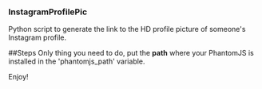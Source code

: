 ### InstagramProfilePic
Python script to generate the link to the HD profile picture of someone's Instagram profile.

##Steps
Only thing you need to do, put the **path** where your PhantomJS is installed in the 'phantomjs_path' variable.

Enjoy!
